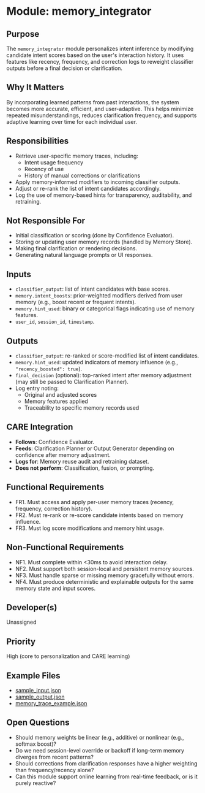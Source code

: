 # Module: memory_integrator

## Purpose
The `memory_integrator` module personalizes intent inference by modifying candidate intent scores based on the user's interaction history. It uses features like recency, frequency, and correction logs to reweight classifier outputs before a final decision or clarification.

## Why It Matters
By incorporating learned patterns from past interactions, the system becomes more accurate, efficient, and user-adaptive. This helps minimize repeated misunderstandings, reduces clarification frequency, and supports adaptive learning over time for each individual user.

## Responsibilities
- Retrieve user-specific memory traces, including:
  - Intent usage frequency
  - Recency of use
  - History of manual corrections or clarifications
- Apply memory-informed modifiers to incoming classifier outputs.
- Adjust or re-rank the list of intent candidates accordingly.
- Log the use of memory-based hints for transparency, auditability, and retraining.

## Not Responsible For
- Initial classification or scoring (done by Confidence Evaluator).
- Storing or updating user memory records (handled by Memory Store).
- Making final clarification or rendering decisions.
- Generating natural language prompts or UI responses.

## Inputs
- `classifier_output`: list of intent candidates with base scores.
- `memory.intent_boosts`: prior-weighted modifiers derived from user memory (e.g., boost recent or frequent intents).
- `memory.hint_used`: binary or categorical flags indicating use of memory features.
- `user_id`, `session_id`, `timestamp`.

## Outputs
- `classifier_output`: re-ranked or score-modified list of intent candidates.
- `memory.hint_used`: updated indicators of memory influence (e.g., `"recency_boosted": true`).
- `final_decision` (optional): top-ranked intent after memory adjustment (may still be passed to Clarification Planner).
- Log entry noting:
  - Original and adjusted scores
  - Memory features applied
  - Traceability to specific memory records used

## CARE Integration
- **Follows**: Confidence Evaluator.
- **Feeds**: Clarification Planner or Output Generator depending on confidence after memory adjustment.
- **Logs for**: Memory reuse audit and retraining dataset.
- **Does not perform**: Classification, fusion, or prompting.

## Functional Requirements
- FR1. Must access and apply per-user memory traces (recency, frequency, correction history).
- FR2. Must re-rank or re-score candidate intents based on memory influence.
- FR3. Must log score modifications and memory hint usage.

## Non-Functional Requirements
- NF1. Must complete within <30ms to avoid interaction delay.
- NF2. Must support both session-local and persistent memory sources.
- NF3. Must handle sparse or missing memory gracefully without errors.
- NF4. Must produce deterministic and explainable outputs for the same memory state and input scores.

## Developer(s)
Unassigned

## Priority
High (core to personalization and CARE learning)

## Example Files
- [sample_input.json](./sample_input.json)
- [sample_output.json](./sample_output.json)
- [memory_trace_example.json](./memory_trace_example.json)

## Open Questions
- Should memory weights be linear (e.g., additive) or nonlinear (e.g., softmax boost)?
- Do we need session-level override or backoff if long-term memory diverges from recent patterns?
- Should corrections from clarification responses have a higher weighting than frequency/recency alone?
- Can this module support online learning from real-time feedback, or is it purely reactive?
